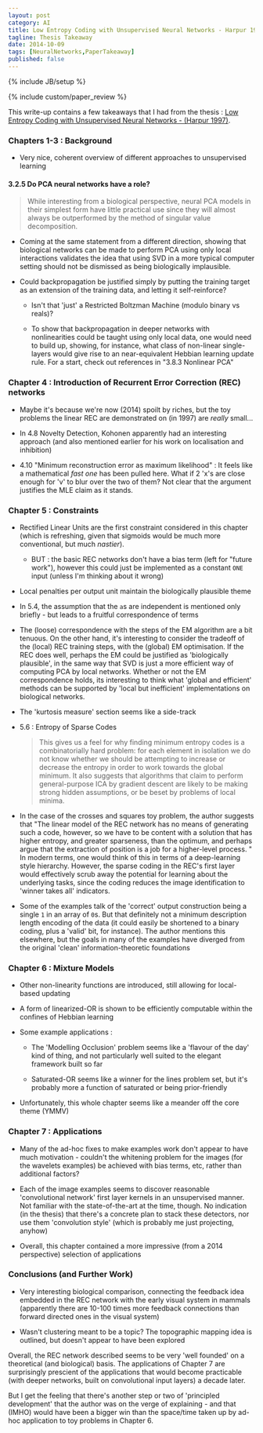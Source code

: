 ```yaml
---
layout: post
category: AI
title: Low Entropy Coding with Unsupervised Neural Networks - Harpur 1997
tagline: Thesis Takeaway
date: 2014-10-09
tags: [NeuralNetworks,PaperTakeaway]
published: false
---
```

{% include JB/setup %}

{% include custom/paper_review %}

This write-up contains a few takeaways that I had from the thesis :
[Low Entropy Coding with Unsupervised Neural Networks - (Harpur 1997)](http://mi.eng.cam.ac.uk/reports/svr-ftp/auto-pdf/harpur_thesis.pdf).


### Chapters 1-3 : Background

* Very nice, coherent overview of different approaches to unsupervised learning


#### 3.2.5 Do PCA neural networks have a role?

> While interesting from a biological perspective, neural PCA models in their simplest form have little practical use since they will almost always be outperformed by the method of singular value decomposition.

* Coming at the same statement from a different direction, showing that biological networks can be made to perform PCA using only local interactions validates the idea that using SVD in a more typical computer setting should not be dismissed as being biologically implausible.

* Could backpropagation be justified simply by putting the training target as an extension of the training data, and letting it self-reinforce?

  * Isn't that 'just' a Restricted Boltzman Machine (modulo binary vs reals)?

  * To show that backpropagation in deeper networks with nonlinearities could be taught using only local data, one would need to build up, showing, for instance, what class of non-linear single-layers would give rise to an near-equivalent Hebbian learning update rule.  For a start, check out references in "3.8.3 Nonlinear PCA"


### Chapter 4 : Introduction of Recurrent Error Correction (REC) networks

* Maybe it's because we're now (2014) spoilt by riches, but the toy problems the linear REC are demonstrated on (in 1997) are *really* small...

* In 4.8 Novelty Detection, Kohonen apparently had an interesting approach (and also mentioned earlier for his work on localisation and inhibition)

* 4.10 "Minimum reconstruction error as maximum likelihood" : It feels like a mathematical _fast one_ has been pulled here.  What if 2 'x's are close enough for 'v' to blur over the two of them?  Not clear that the argument justifies the MLE claim as it stands.


### Chapter 5 : Constraints

* Rectified Linear Units are the first constraint considered in this chapter (which is refreshing, given that sigmoids would be much more conventional, but much *nastier*).  

  * BUT : the basic REC networks don't have a bias term (left for "future work"), however this could just be implemented as a constant ```ONE``` input (unless I'm thinking about it wrong)

* Local penalties per output unit maintain the biologically plausible theme

* In 5.4, the assumption that the ```a```s are independent is mentioned only briefly - but leads to a fruitful correspondence of terms

* The (loose) correspondence with the steps of the EM algorithm are a bit tenuous.  On the other hand, it's interesting to consider the tradeoff of the (local) REC training steps, with the (global) EM optimisation.  If the REC does well, perhaps the EM could be justified as 'biologically plausible', in the same way that SVD is just a more efficient way of computing PCA by local networks.  Whether or not the EM correspondence holds, its interesting to think what 'global and efficient' methods can be supported by 'local but inefficient' implementations on biological networks.

* The 'kurtosis measure' section seems like a side-track

* 5.6 : Entropy of Sparse Codes 

  > This gives us a feel for why finding minimum entropy codes is a combinatorially hard problem: for each element in isolation we do not know whether we should be attempting to increase or decrease the entropy in order to work towards the global minimum. It also suggests that algorithms that claim to perform general-purpose ICA by gradient descent are likely to be making strong hidden assumptions, or be beset by problems of local minima.

* In the case of the crosses and squares toy problem, the author suggests that "The linear model of the REC network has no means of generating such a code, however, so we have to be content with a solution that has higher entropy, and greater sparseness, than the optimum, and perhaps argue that the extraction of position is a job for a higher-level process. "  In modern terms, one would think of this in terms of a deep-learning style hierarchy.  However, the sparse coding in the REC's first layer would effectively scrub away the potential for learning about the underlying tasks, since the coding reduces the image identification to 'winner takes all' indicators.  

* Some of the examples talk of the 'correct' output construction being a single ```1``` in an array of ```0```s.  But that definitely not a minimum description length encoding of the data (it could easily be shortened to a binary coding, plus a 'valid' bit, for instance).  The author mentions this elsewhere, but the goals in many of the examples have diverged from the original 'clean' information-theoretic foundations


### Chapter 6 : Mixture Models

* Other non-linearity functions are introduced, still allowing for local-based updating

* A form of linearized-OR is shown to be efficiently computable within the confines of Hebbian learning 

* Some example applications : 

  * The 'Modelling Occlusion' problem seems like a 'flavour of the day' kind of thing, and not particularly well suited to the elegant framework built so far

  * Saturated-OR seems like a winner for the lines problem set, but it's probably more a function of saturated or being prior-friendly

* Unfortunately, this whole chapter seems like a meander off the core theme (YMMV)


### Chapter 7 : Applications

* Many of the ad-hoc fixes to make examples work don't appear to have much motivation - couldn't the whitening problem for the images (for the wavelets examples) be achieved with bias terms, etc, rather than additional factors?

* Each of the image examples seems to discover reasonable 'convolutional network' first layer kernels in an unsupervised manner.  Not familiar with the state-of-the-art at the time, though.  No indication (in the thesis) that there's a concrete plan to stack these detectors, nor use them 'convolution style' (which is probably me just projecting, anyhow)

* Overall, this chapter contained a more impressive (from a 2014 perspective) selection of applications


### Conclusions (and Further Work)

* Very interesting biological comparison, connecting the feedback idea embedded in the REC network with the early visual system in mammals (apparently there are 10-100 times more feedback connections than forward directed ones in the visual system)

* Wasn't clustering meant to be a topic?  The topographic mapping idea is outlined, but doesn't appear to have been explored


Overall, the REC network described seems to be very 'well founded' on a theoretical (and biological) basis.  The applications of Chapter 7 are surprisingly prescient of the applications that would become practicable (with deeper networks, built on convolutional input layers) a decade later.

But I get the feeling that there's another step or two of 'principled development' that the author was on the verge of explaining - and that (IMHO) would have been a bigger win than the space/time taken up by ad-hoc application to toy problems in Chapter 6.


